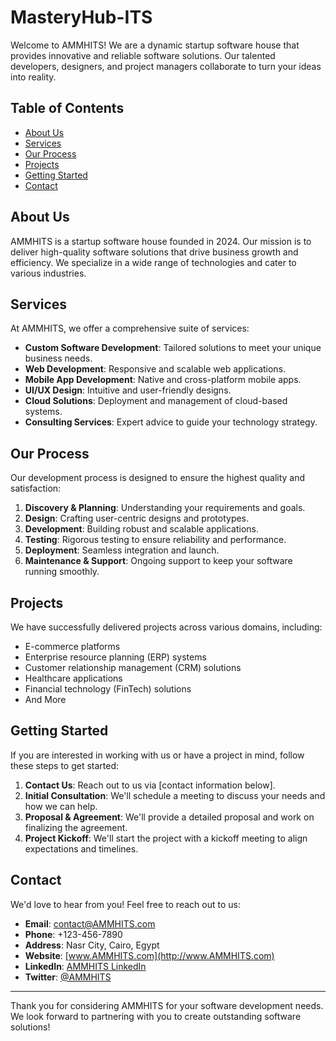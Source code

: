 # MasteryHub-ITS

Welcome to AMMHITS! We are a dynamic startup software house that provides innovative and reliable software solutions. Our talented developers, designers, and project managers collaborate to turn your ideas into reality.

## Table of Contents

- [About Us](#about-us)
- [Services](#services)
- [Our Process](#our-process)
- [Projects](#projects)
- [Getting Started](#getting-started)
- [Contact](#contact)

## About Us

AMMHITS is a startup software house founded in 2024. Our mission is to deliver high-quality software solutions that drive business growth and efficiency. We specialize in a wide range of technologies and cater to various industries.

## Services

At AMMHITS, we offer a comprehensive suite of services:

- **Custom Software Development**: Tailored solutions to meet your unique business needs.
- **Web Development**: Responsive and scalable web applications.
- **Mobile App Development**: Native and cross-platform mobile apps.
- **UI/UX Design**: Intuitive and user-friendly designs.
- **Cloud Solutions**: Deployment and management of cloud-based systems.
- **Consulting Services**: Expert advice to guide your technology strategy.

## Our Process

Our development process is designed to ensure the highest quality and satisfaction:

1. **Discovery & Planning**: Understanding your requirements and goals.
2. **Design**: Crafting user-centric designs and prototypes.
3. **Development**: Building robust and scalable applications.
4. **Testing**: Rigorous testing to ensure reliability and performance.
5. **Deployment**: Seamless integration and launch.
6. **Maintenance & Support**: Ongoing support to keep your software running smoothly.

## Projects

We have successfully delivered projects across various domains, including:

- E-commerce platforms
- Enterprise resource planning (ERP) systems
- Customer relationship management (CRM) solutions
- Healthcare applications
- Financial technology (FinTech) solutions
- And More

## Getting Started

If you are interested in working with us or have a project in mind, follow these steps to get started:

1. **Contact Us**: Reach out to us via [contact information below].
2. **Initial Consultation**: We'll schedule a meeting to discuss your needs and how we can help.
3. **Proposal & Agreement**: We'll provide a detailed proposal and work on finalizing the agreement.
4. **Project Kickoff**: We'll start the project with a kickoff meeting to align expectations and timelines.

## Contact

We'd love to hear from you! Feel free to reach out to us:

- **Email**: contact@AMMHITS.com
- **Phone**: +123-456-7890
- **Address**: Nasr City, Cairo, Egypt
- **Website**: [www.AMMHITS.com](http://www.AMMHITS.com)
- **LinkedIn**: [AMMHITS LinkedIn](https://www.linkedin.com/company/AMMHITS)
- **Twitter**: [@AMMHITS](https://twitter.com/AMMHITS)

---

Thank you for considering AMMHITS for your software development needs. We look forward to partnering with you to create outstanding software solutions!
